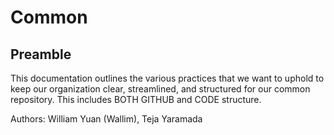 # Common

## Preamble
This documentation outlines the various practices that we want to uphold to keep our organization clear, streamlined, and structured for our common repository. 
This includes BOTH GITHUB and CODE structure.

Authors: William Yuan (Wallim), Teja Yaramada

